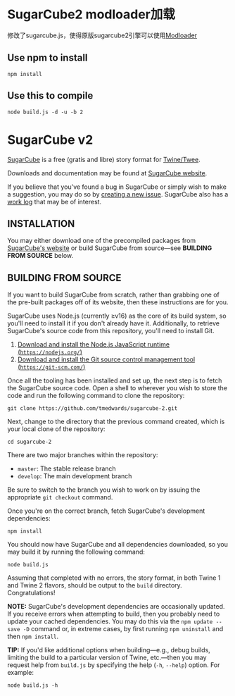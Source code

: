 # SugarCube2 modloader加载
修改了sugarcube.js，使得原版sugarcube2引擎可以使用[Modloader](https://github.com/Lyoko-Jeremie/sugarcube-2-ModLoader)

## Use npm to install
```
npm install
```
## Use this to compile
```
node build.js -d -u -b 2
```

# SugarCube v2

[SugarCube](http://www.motoslave.net/sugarcube/) is a free (gratis and libre) story format for [Twine/Twee](http://twinery.org/).

Downloads and documentation may be found at [SugarCube website](http://www.motoslave.net/sugarcube/).

If you believe that you've found a bug in SugarCube or simply wish to make a suggestion, you may do so by [creating a new issue](https://github.com/tmedwards/sugarcube-2/issues).  SugarCube also has a [work log](https://github.com/tmedwards/sugarcube-2/projects/1) that may be of interest.

## INSTALLATION

You may either download one of the precompiled packages from [SugarCube's website](http://www.motoslave.net/sugarcube/) or build SugarCube from source—see **BUILDING FROM SOURCE** below.

## BUILDING FROM SOURCE

If you want to build SugarCube from scratch, rather than grabbing one of the pre-built packages off of its website, then these instructions are for you.

SugarCube uses Node.js (currently ≥v16) as the core of its build system, so you'll need to install it if you don't already have it.  Additionally, to retrieve SugarCube's source code from this repository, you'll need to install Git.

1. [Download and install the Node.js JavaScript runtime (`https://nodejs.org/`)](https://nodejs.org/)
2. [Download and install the Git source control management tool (`https://git-scm.com/`)](https://git-scm.com/)

Once all the tooling has been installed and set up, the next step is to fetch the SugarCube source code.  Open a shell to wherever you wish to store the code and run the following command to clone the repository:

```
git clone https://github.com/tmedwards/sugarcube-2.git
```

Next, change to the directory that the previous command created, which is your local clone of the repository:

```
cd sugarcube-2
```

There are two major branches within the repository:

* `master`: The stable release branch
* `develop`: The main development branch

Be sure to switch to the branch you wish to work on by issuing the appropriate `git checkout` command.

Once you're on the correct branch, fetch SugarCube's development dependencies:

```
npm install
```

You should now have SugarCube and all dependencies downloaded, so you may build it by running the following command:

```
node build.js
```

Assuming that completed with no errors, the story format, in both Twine 1 and Twine 2 flavors, should be output to the `build` directory.  Congratulations!

**NOTE:** SugarCube's development dependencies are occasionally updated.  If you receive errors when attempting to build, then you probably need to update your cached dependencies.  You may do this via the `npm update --save -D` command or, in extreme cases, by first running `npm uninstall` and then `npm install`.

**TIP:** If you'd like additional options when building—e.g., debug builds, limiting the build to a particular version of Twine, etc.—then you may request help from `build.js` by specifying the help (`-h`, `--help`) option.  For example:

```
node build.js -h
```
